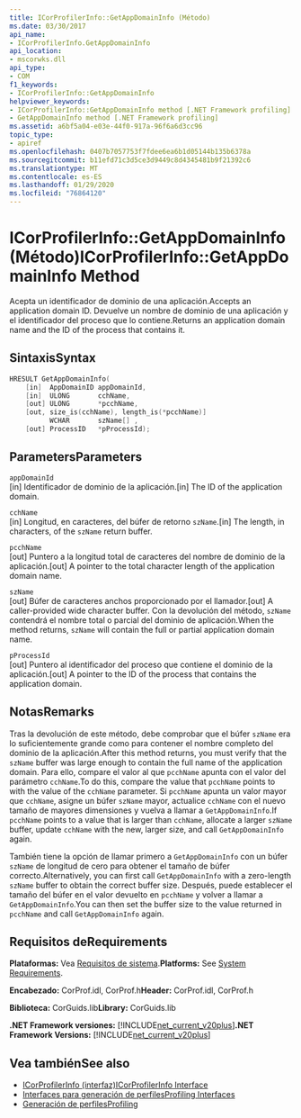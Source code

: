 ```yaml
---
title: ICorProfilerInfo::GetAppDomainInfo (Método)
ms.date: 03/30/2017
api_name:
- ICorProfilerInfo.GetAppDomainInfo
api_location:
- mscorwks.dll
api_type:
- COM
f1_keywords:
- ICorProfilerInfo::GetAppDomainInfo
helpviewer_keywords:
- ICorProfilerInfo::GetAppDomainInfo method [.NET Framework profiling]
- GetAppDomainInfo method [.NET Framework profiling]
ms.assetid: a6bf5a04-e03e-44f0-917a-96f6a6d3cc96
topic_type:
- apiref
ms.openlocfilehash: 0407b7057753f7fdee6ea6b1d05144b135b6378a
ms.sourcegitcommit: b11efd71c3d5ce3d9449c8d4345481b9f21392c6
ms.translationtype: MT
ms.contentlocale: es-ES
ms.lasthandoff: 01/29/2020
ms.locfileid: "76864120"
---
```

# <a name="icorprofilerinfogetappdomaininfo-method"></a><span data-ttu-id="c0e31-102">ICorProfilerInfo::GetAppDomainInfo (Método)</span><span class="sxs-lookup"><span data-stu-id="c0e31-102">ICorProfilerInfo::GetAppDomainInfo Method</span></span>
<span data-ttu-id="c0e31-103">Acepta un identificador de dominio de una aplicación.</span><span class="sxs-lookup"><span data-stu-id="c0e31-103">Accepts an application domain ID.</span></span> <span data-ttu-id="c0e31-104">Devuelve un nombre de dominio de una aplicación y el identificador del proceso que lo contiene.</span><span class="sxs-lookup"><span data-stu-id="c0e31-104">Returns an application domain name and the ID of the process that contains it.</span></span>  
  
## <a name="syntax"></a><span data-ttu-id="c0e31-105">Sintaxis</span><span class="sxs-lookup"><span data-stu-id="c0e31-105">Syntax</span></span>  
  
```cpp  
HRESULT GetAppDomainInfo(  
    [in]  AppDomainID appDomainId,  
    [in]  ULONG       cchName,  
    [out] ULONG       *pcchName,  
    [out, size_is(cchName), length_is(*pcchName)]  
          WCHAR       szName[] ,  
    [out] ProcessID   *pProcessId);  
```  
  
## <a name="parameters"></a><span data-ttu-id="c0e31-106">Parameters</span><span class="sxs-lookup"><span data-stu-id="c0e31-106">Parameters</span></span>  
 `appDomainId`  
 <span data-ttu-id="c0e31-107">[in] Identificador de dominio de la aplicación.</span><span class="sxs-lookup"><span data-stu-id="c0e31-107">[in] The ID of the application domain.</span></span>  
  
 `cchName`  
 <span data-ttu-id="c0e31-108">[in] Longitud, en caracteres, del búfer de retorno `szName`.</span><span class="sxs-lookup"><span data-stu-id="c0e31-108">[in] The length, in characters, of the `szName` return buffer.</span></span>  
  
 `pcchName`  
 <span data-ttu-id="c0e31-109">[out] Puntero a la longitud total de caracteres del nombre de dominio de la aplicación.</span><span class="sxs-lookup"><span data-stu-id="c0e31-109">[out] A pointer to the total character length of the application domain name.</span></span>  
  
 `szName`  
 <span data-ttu-id="c0e31-110">[out] Búfer de caracteres anchos proporcionado por el llamador.</span><span class="sxs-lookup"><span data-stu-id="c0e31-110">[out] A caller-provided wide character buffer.</span></span> <span data-ttu-id="c0e31-111">Con la devolución del método, `szName` contendrá el nombre total o parcial del dominio de aplicación.</span><span class="sxs-lookup"><span data-stu-id="c0e31-111">When the method returns, `szName` will contain the full or partial application domain name.</span></span>  
  
 `pProcessId`  
 <span data-ttu-id="c0e31-112">[out] Puntero al identificador del proceso que contiene el dominio de la aplicación.</span><span class="sxs-lookup"><span data-stu-id="c0e31-112">[out] A pointer to the ID of the process that contains the application domain.</span></span>  
  
## <a name="remarks"></a><span data-ttu-id="c0e31-113">Notas</span><span class="sxs-lookup"><span data-stu-id="c0e31-113">Remarks</span></span>  
 <span data-ttu-id="c0e31-114">Tras la devolución de este método, debe comprobar que el búfer `szName` era lo suficientemente grande como para contener el nombre completo del dominio de la aplicación.</span><span class="sxs-lookup"><span data-stu-id="c0e31-114">After this method returns, you must verify that the `szName` buffer was large enough to contain the full name of the application domain.</span></span> <span data-ttu-id="c0e31-115">Para ello, compare el valor al que `pcchName` apunta con el valor del parámetro `cchName`.</span><span class="sxs-lookup"><span data-stu-id="c0e31-115">To do this, compare the value that `pcchName` points to with the value of the `cchName` parameter.</span></span> <span data-ttu-id="c0e31-116">Si `pcchName` apunta un valor mayor que `cchName`, asigne un búfer `szName` mayor, actualice `cchName` con el nuevo tamaño de mayores dimensiones y vuelva a llamar a `GetAppDomainInfo`.</span><span class="sxs-lookup"><span data-stu-id="c0e31-116">If `pcchName` points to a value that is larger than `cchName`, allocate a larger `szName` buffer, update `cchName` with the new, larger size, and call `GetAppDomainInfo` again.</span></span>  
  
 <span data-ttu-id="c0e31-117">También tiene la opción de llamar primero a `GetAppDomainInfo` con un búfer `szName` de longitud de cero para obtener el tamaño de búfer correcto.</span><span class="sxs-lookup"><span data-stu-id="c0e31-117">Alternatively, you can first call `GetAppDomainInfo` with a zero-length `szName` buffer to obtain the correct buffer size.</span></span> <span data-ttu-id="c0e31-118">Después, puede establecer el tamaño del búfer en el valor devuelto en `pcchName` y volver a llamar a `GetAppDomainInfo`.</span><span class="sxs-lookup"><span data-stu-id="c0e31-118">You can then set the buffer size to the value returned in `pcchName` and call `GetAppDomainInfo` again.</span></span>  
  
## <a name="requirements"></a><span data-ttu-id="c0e31-119">Requisitos de</span><span class="sxs-lookup"><span data-stu-id="c0e31-119">Requirements</span></span>  
 <span data-ttu-id="c0e31-120">**Plataformas:** Vea [Requisitos de sistema](../../../../docs/framework/get-started/system-requirements.md).</span><span class="sxs-lookup"><span data-stu-id="c0e31-120">**Platforms:** See [System Requirements](../../../../docs/framework/get-started/system-requirements.md).</span></span>  
  
 <span data-ttu-id="c0e31-121">**Encabezado:** CorProf.idl, CorProf.h</span><span class="sxs-lookup"><span data-stu-id="c0e31-121">**Header:** CorProf.idl, CorProf.h</span></span>  
  
 <span data-ttu-id="c0e31-122">**Biblioteca:** CorGuids.lib</span><span class="sxs-lookup"><span data-stu-id="c0e31-122">**Library:** CorGuids.lib</span></span>  
  
 <span data-ttu-id="c0e31-123">**.NET Framework versiones:** [!INCLUDE[net_current_v20plus](../../../../includes/net-current-v20plus-md.md)]</span><span class="sxs-lookup"><span data-stu-id="c0e31-123">**.NET Framework Versions:** [!INCLUDE[net_current_v20plus](../../../../includes/net-current-v20plus-md.md)]</span></span>  
  
## <a name="see-also"></a><span data-ttu-id="c0e31-124">Vea también</span><span class="sxs-lookup"><span data-stu-id="c0e31-124">See also</span></span>

- [<span data-ttu-id="c0e31-125">ICorProfilerInfo (interfaz)</span><span class="sxs-lookup"><span data-stu-id="c0e31-125">ICorProfilerInfo Interface</span></span>](icorprofilerinfo-interface.md)
- [<span data-ttu-id="c0e31-126">Interfaces para generación de perfiles</span><span class="sxs-lookup"><span data-stu-id="c0e31-126">Profiling Interfaces</span></span>](profiling-interfaces.md)
- [<span data-ttu-id="c0e31-127">Generación de perfiles</span><span class="sxs-lookup"><span data-stu-id="c0e31-127">Profiling</span></span>](index.md)
